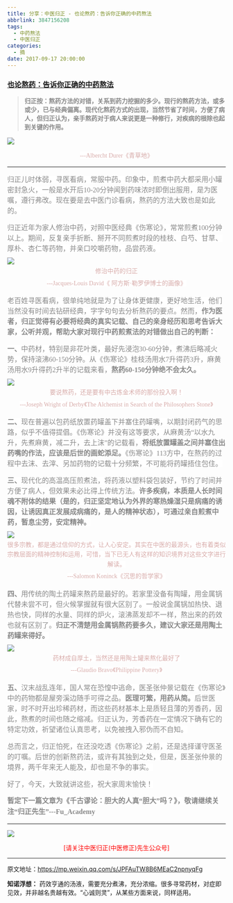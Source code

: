 ```yaml
---
title: 分享：中医归正 - 也论熬药：告诉你正确的中药熬法
abbrlink: 3847156208
tags:
  - 中药熬法
  - 中医归正
categories:
  - 摘
date: 2017-09-17 20:00:00
---
```

###  [也论熬药：告诉你正确的中药熬法 ](https://mp.weixin.qq.com/s/JPFAuTW8B6MEaC2npnyqFg "跳转至原文")

<div class="rich_media_content ">
                    <blockquote><p style="margin-top: 15px;margin-bottom: 15px;"><span style="color: rgb(136, 136, 136);font-family: 仿宋;font-size: 16px;"><span style="color: rgb(62, 62, 62);max-width: 100%;font-size: 14px;box-sizing: border-box !important;word-wrap: break-word !important;"><strong style="max-width: 100%;box-sizing: border-box !important;word-wrap: break-word !important;"><span style="max-width: 100%;font-family: 仿宋;color: rgb(136, 136, 136);box-sizing: border-box !important;word-wrap: break-word !important;">归正按：熬药方法的对错，关系到药力挖掘的多少。现行的熬药方法，或多或少，已与经典偏离。现代化熬药方式的出现，当然节省了时间，方便了病人，但归正认为，亲手熬药对于病人来说更是一种修行，对疾病的根除也起到关键的作用。</span></strong></span></span></p></blockquote><p style="line-height: normal;"><img style="clear: both; display: block; margin:auto;" src="https://ws1.sinaimg.cn/large/8bf740e1gy1fjmrjgqrqzj20hs0fl4a6.jpg" class="" data-ratio="0.876" data-w="750"  /></p><p style="white-space: normal;text-align: center;line-height: normal;margin-bottom: 5px;margin-top: 5px;"><span style="color: rgb(136, 136, 136);font-family: 仿宋;font-size: 16px;background-color: rgb(255, 255, 255);"><span style="max-width: 100%;color: rgb(215, 171, 169);font-size: 14px;line-height: 22.4px;box-sizing: border-box !important;word-wrap: break-word !important;">---Albercht Durer</span></span><span style="color: rgb(215, 171, 169);font-size: 14px;line-height: 22.4px;font-family: Arial, 宋体;">《青草地》</span></p><hr  /><p style="text-align: left;margin-top: 15px;"><span style="color: rgb(136, 136, 136);font-family: 仿宋;font-size: 16px;background-color: rgb(255, 255, 255);">归正儿时体弱，寻医看病，常服中药。印象中，煎煮中药大都采用小罐密封急火，一般是水开后10-20分钟闻到药味浓时即倒出服用，是为医嘱，遵行弗改。现在要是去中医门诊看病，熬药的方法大致也是如此的。</span><br  /></p><p style="margin-top: 15px;margin-bottom: 10px;"><span style="color: rgb(136, 136, 136);font-family: 仿宋;font-size: 16px;background-color: rgb(255, 255, 255);">归正近年为家人修治中药，对照中医经典《伤寒论》，常常煎煮100分钟以上。期间，反复亲手折断、掰开不同煎煮时段的桂枝、白芍、甘草、厚朴、杏仁等药物，并亲口咬嚼药物，品尝药液。</span></p><p style="margin-top: 5px;margin-bottom: 5px;line-height: normal;"><img style="clear: both; display: block; margin:auto;" src="https://ws1.sinaimg.cn/large/8bf740e1gy1fjmrk4gni3j20hs0clami.jpg" class="" data-ratio="0.708" data-w="750"  /></p><p style="margin-bottom: 5px;white-space: normal;text-align: center;margin-top: 5px;line-height: normal;"><span style="line-height: 22.4px;color: rgb(215, 171, 169);font-family: 仿宋;font-size: 14px;text-align: center;background-color: rgb(255, 255, 255);">修治中药的归正</span></p><p style="margin-bottom: 5px;white-space: normal;text-align: center;margin-top: 5px;line-height: normal;"><span style="line-height: 22.4px;color: rgb(215, 171, 169);font-family: 仿宋;font-size: 14px;text-align: center;background-color: rgb(255, 255, 255);">---Jacques-Louis David《&nbsp;阿方斯·勒罗伊博士的画像》</span></p><p style="margin-top: 15px;"><span style="background-color: rgb(255, 255, 255);color: rgb(136, 136, 136);font-family: 仿宋;font-size: 16px;">老百姓寻医看病，很单纯地就是为了让身体更健康，更好地生活，他们当然没有时间去钻研经典，字字句句去分析熬药的要点。然而，<strong>作为医者，归正觉得有必要将经典的真实记载、自己的亲身经历和思考告诉大家，公听并观，帮助大家对现行中药煎煮法的对错做出自己的判断：</strong></span><br  /></p><p style="margin-top: 15px;margin-bottom: 10px;"><strong><span style="color: rgb(136, 136, 136);font-family: 仿宋;font-size: 16px;background-color: rgb(255, 255, 255);">一、</span></strong><span style="color: rgb(136, 136, 136);font-family: 仿宋;font-size: 16px;background-color: rgb(255, 255, 255);">中药材，特别是非花叶类，最好先浸泡30-60分钟，煮沸后略减火势，保持滚沸60-150分钟。从《伤寒论》桂枝汤用水7升得药3升，麻黄汤用水9升得药2升半的记载来看，<strong>熬药60-150分钟绝不会太久。</strong></span></p><p style="margin-bottom: 5px;margin-top: 10px;"><img style="clear: both; display: block; margin:auto;" src="https://ws1.sinaimg.cn/large/8bf740e1gy1fjmrkhii76j20hs0eqtk9.jpg" class="" data-ratio="0.828" data-w="750"  /></p><p style="margin-bottom: 5px;white-space: normal;text-align: center;margin-top: 5px;line-height: normal;"><span style="line-height: 22.4px;color: rgb(215, 171, 169);font-family: 仿宋;font-size: 14px;text-align: center;background-color: rgb(255, 255, 255);">要说熬药，还是要有中古炼金术师的那份投入啊！</span></p><p style="margin-bottom: 5px;white-space: normal;text-align: center;margin-top: 5px;line-height: normal;"><span style="line-height: 22.4px;color: rgb(215, 171, 169);font-family: 仿宋;font-size: 14px;text-align: center;background-color: rgb(255, 255, 255);">---Joseph Wright of Derby《The Alchemist in Search of the Philosophers Stone》</span></p><p style="margin-top: 15px;"><strong><span style="background-color: rgb(255, 255, 255);color: rgb(136, 136, 136);font-family: 仿宋;font-size: 16px;">二、</span></strong><span style="background-color: rgb(255, 255, 255);color: rgb(136, 136, 136);font-family: 仿宋;font-size: 16px;">现在普遍以包药纸放置药罐盖下并塞住药罐嘴，以期封闭药气的思路，似乎不值得提倡。《伤寒论》并没有这等要求，从麻黄汤“以水九升，先煮麻黄，减二升，去上沫”的记载看，<strong>将纸放置罐盖之间并塞住出药嘴的作法，应该是后世的画蛇添足。</strong>《伤寒论》113方中，在熬药的过程中去沫、去滓、另加药物的记载十分频繁，不可能将药罐捂住包住。</span><span style="color: rgb(136, 136, 136);font-family: 仿宋;font-size: 16px;background-color: rgb(255, 255, 255);"><br  /></span></p><p style="margin-top: 15px;margin-bottom: 10px;"><strong><span style="color: rgb(136, 136, 136);font-family: 仿宋;font-size: 16px;background-color: rgb(255, 255, 255);">三、</span></strong><span style="color: rgb(136, 136, 136);font-family: 仿宋;font-size: 16px;background-color: rgb(255, 255, 255);">现代化的高温高压煎煮法，将药液以塑料袋包装好，节约了时间并方便了病人，但效果未必比得上传统方法。<strong>许多疾病，本质是人长时间魂不附体的结果（是的，归正坚定地认为外界的寒热燥湿只是病痛的诱因，让诱因真正发展成病痛的，是人的精神状态），可通过亲自煎煮中药，暂息尘劳，安定精神。</strong></span></p><p style="margin-top: 10px;margin-bottom: 5px;line-height: normal;"><img style="clear: both; display: block; margin:auto;" src="https://ws1.sinaimg.cn/large/8bf740e1gy1fjmrkxvs4tj20hs0abdmn.jpg" class="" data-ratio="0.58" data-w="900"  /></p><p style="margin-bottom: 5px;white-space: normal;text-align: center;margin-top: 5px;line-height: normal;"><span style="line-height: 22.4px;color: rgb(215, 171, 169);font-family: 仿宋;font-size: 14px;text-align: center;background-color: rgb(255, 255, 255);">很多宗教，都是通过信仰的方式，让人心安定。其实在中医的最源头，也有着类似宗教层面的精神控制和运用，可惜，当下已无人有这样的知识境界对这些文字进行解读。</span></p><p style="margin-bottom: 5px;white-space: normal;text-align: center;margin-top: 5px;line-height: normal;"><span style="line-height: 22.4px;color: rgb(215, 171, 169);font-family: 仿宋;font-size: 14px;text-align: center;background-color: rgb(255, 255, 255);">---Salomon Koninck《沉思的哲学家》</span></p><p style="margin-bottom: 5px;white-space: normal;text-align: left;margin-top: 15px;"><strong><span style="background-color: rgb(255, 255, 255);color: rgb(136, 136, 136);font-family: 仿宋;font-size: 16px;">四</span><span style="background-color: rgb(255, 255, 255);color: rgb(136, 136, 136);font-family: 仿宋;font-size: 16px;">、</span></strong><span style="background-color: rgb(255, 255, 255);color: rgb(136, 136, 136);font-family: 仿宋;font-size: 16px;">用传统的陶土药罐来熬药是最好的。若家里没备有陶罐，用金属锅代替未尝不可，但火候掌握就有很大区别了。一般说金属锅加热快、退热也快，同样的水量、同样的炉火，滚沸蒸发却不一样，熬出来的药效也就有区别了。<strong>归正不清楚用金属锅熬药要多久，建议大家还是用陶土药罐来得好。</strong></span></p><p style="margin-top: 10px;margin-bottom: 5px;line-height: normal;"><img style="clear: both; display: block; margin:auto;" src="https://ws1.sinaimg.cn/large/8bf740e1gy1fjmrld6uakj20hs0ah42y.jpg" class="" data-ratio="0.5893333333333334" data-w="750"  /></p><p style="margin-bottom: 5px;white-space: normal;text-align: center;line-height: normal;margin-top: 5px;"><span style="line-height: 22.4px;color: rgb(215, 171, 169);font-family: 仿宋;font-size: 14px;text-align: center;background-color: rgb(255, 255, 255);">药材成自厚土，当然还是用陶土罐来熬化最好了</span></p><p style="margin-bottom: 5px;white-space: normal;text-align: center;margin-top: 5px;line-height: normal;"><span style="line-height: 22.4px;color: rgb(215, 171, 169);font-family: 仿宋;font-size: 14px;text-align: center;background-color: rgb(255, 255, 255);">---Glaudio Bravo《Philippine Pottery》</span></p><p style="margin-top: 15px;"><strong><span style="background-color: rgb(255, 255, 255);color: rgb(136, 136, 136);font-family: 仿宋;font-size: 16px;">五、</span></strong><span style="background-color: rgb(255, 255, 255);color: rgb(136, 136, 136);font-family: 仿宋;font-size: 16px;">汉末战乱连年，国人常在恐惶中逃命，医圣张仲景记载在《伤寒论》中的药物都是屋旁溪边随手可得之品。<strong>医理可繁，用药从简。</strong>后世医家，时不时开出珍稀药材，而这些药材基本上是质轻且薄的芳香药，因此，熬煮的时间也随之缩减。归正认为，芳香药在一定情况下确有它的特定功效，祈望诸位认真思考，以免被拽入邪伪而不自知。</span></p><p style="margin-top: 15px;"><span style="color: rgb(136, 136, 136);font-family: 仿宋;font-size: 16px;background-color: rgb(255, 255, 255);">总而言之，归正怕死，在还没吃透《伤寒论》之前，还是选择谨守医圣的叮嘱。后世的创新熬药法，或许有其独到之处，但是，医圣张仲景的境界，两千年来无人能及，却也是不争的事实。</span></p><p style="margin-top: 15px;"><span style="color: rgb(136, 136, 136);font-family: 仿宋;font-size: 16px;background-color: rgb(255, 255, 255);">好了，今天，大致就讲这些，祝大家周末愉快！</span></p><p style="margin-top: 15px;"><span style="color: rgb(136, 136, 136);font-family: 仿宋;font-size: 16px;background-color: rgb(255, 255, 255);"><strong style="font-size: 16px;text-align: justify;white-space: normal;color: rgb(136, 136, 136);font-family: 仿宋;"><span style="line-height: 1.6;">暂定下一篇文章为《千古谬论：胆大的人真“胆大”吗？》，敬请继续关注“归正先生”---Fu_Academy</span></strong></span></p><p><span style="color: rgb(136, 136, 136);font-family: 仿宋;font-size: 16px;background-color: rgb(255, 255, 255);"></span></p><hr  />
					<img style="clear: both; display: block; margin:auto;" src="https://ws1.sinaimg.cn/mw690/8bf740e1gy1fgqt1hfuomj20hs0bzmyp.jpg" /><p style="text-align: center; color: red">[请关注中医归正(中医修正)先生公众号]</p><hr />
                </div>


原文地址：https://mp.weixin.qq.com/s/JPFAuTW8B6MEaC2npnyqFg


**知诺浮想：**
药效亨通的汤液，需要充分煮沸，充分浓缩。很多寻常药材，对症即见效，并非越名贵越有效。“心诚则灵”，从某些方面来说，同样适用。

